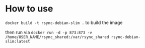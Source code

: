 # How to use
`docker build -t rsync-debian-slim .`
to build the image

then run via
`docker run -d -p 873:873 -v /home/USER_NAME/rsync_shared:/var/rsync_shared rsync-debian-slim:latest`
